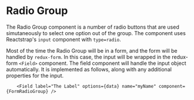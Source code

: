 # Radio Group

The Radio Group component is a number of radio buttons that are used simutaneously to select one option out of the group.  The component uses Reactstrap's `input` component with `type=radio`.

Most of the time the Radio Group will be in a form, and the form will be handled by `redux-form`.  In this case, the input will be wrapped in the redux-form `<Field>` component.  The field component will handle the input object automatically. It is implemented as follows, along with any additional properties for the input.

```
	<Field label="The Label" options={data} name="myName" component={FormRadioGroup} />

```

